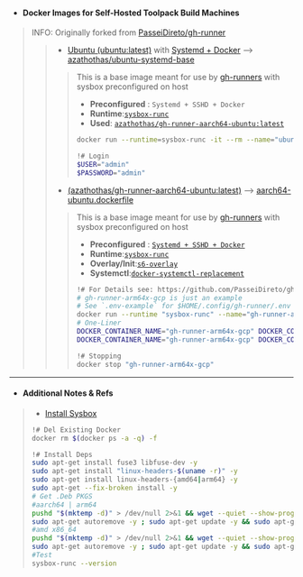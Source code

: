 - #### Docker Images for Self-Hosted Toolpack Build Machines
> INFO: Originally forked from [PasseiDireto/gh-runner](https://github.com/PasseiDireto/gh-runner)
> > - [Ubuntu (ubuntu:latest)](https://hub.docker.com/_/ubuntu) with [Systemd + Docker](https://github.com/Azathothas/Toolpacks/blob/main/.github/runners/ubuntu-systemd-base.dockerfile) --> [azathothas/ubuntu-systemd-base](https://hub.docker.com/r/azathothas/ubuntu-systemd-base)
> > > This is a base image meant for use by [gh-runners](https://github.com/Azathothas/Toolpacks/tree/main/.github/runners) with sysbox preconfigured on host
> > > - **Preconfigured** : `Systemd + SSHD + Docker`
> > > - **Runtime**:[`sysbox-runc`](https://github.com/nestybox/sysbox)
> > > - **Used**: [`azathothas/gh-runner-aarch64-ubuntu:latest`](https://hub.docker.com/r/azathothas/gh-runner-aarch64-ubuntu)
> > > ```bash
> > > docker run --runtime=sysbox-runc -it --rm --name="ubuntu-systemd" "azathothas/ubuntu-systemd-base:latest"
> > >
> > > !# Login
> > > $USER="admin"
> > > $PASSWORD="admin"
> > > ```
> > - [(azathothas/gh-runner-aarch64-ubuntu:latest)](https://hub.docker.com/r/azathothas/gh-runner-aarch64-ubuntu) --> [aarch64-ubuntu.dockerfile](https://github.com/Azathothas/Toolpacks/blob/main/.github/runners/aarch64-ubuntu.dockerfile)
> > > This is a base image meant for use by [gh-runners](https://github.com/Azathothas/Toolpacks/tree/main/.github/runners) with sysbox preconfigured on host
> > > - **Preconfigured** : [`Systemd + SSHD + Docker`](https://hub.docker.com/r/azathothas/ubuntu-systemd-base)
> > > - **Runtime**:[`sysbox-runc`](https://github.com/nestybox/sysbox)
> > > - **Overlay/Init**:[`s6-overlay`](https://github.com/just-containers/s6-overlay)
> > > - **Systemctl**:[`docker-systemctl-replacement`](https://github.com/gdraheim/docker-systemctl-replacement)
> > > ```bash
> > > !# For Details see: https://github.com/PasseiDireto/gh-runner/blob/master/README.md
> > > # gh-runner-arm64x-gcp is just an example
> > > # See `.env-example` for $HOME/.config/gh-runner/.env
> > > docker run --runtime "sysbox-runc" --name="gh-runner-arm64x-gcp" --rm --env-file="$HOME/.config/gh-runner/.env" "azathothas/gh-runner-aarch64-ubuntu"
> > > # One-Liner
> > > DOCKER_CONTAINER_NAME="gh-runner-arm64x-gcp" DOCKER_CONTAINER_IMAGE="azathothas/gh-runner-aarch64-ubuntu" DOCKER_ENV_FILE="$HOME/.config/gh-runner/.env" bash <(curl -qfsSL "https://pub.ajam.dev/repos/Azathothas/Toolpacks/.github/runners/run.sh")
> > > DOCKER_CONTAINER_NAME="gh-runner-arm64x-gcp" DOCKER_CONTAINER_IMAGE="azathothas/gh-runner-aarch64-ubuntu" DOCKER_ENV_FILE="$HOME/.config/gh-runner/.env" bash <(curl -qfsSL "https://raw.githubusercontent.com/Azathothas/Toolpacks/main/.github/runners/run.sh")
> > > 
> > > !# Stopping
> > > docker stop "gh-runner-arm64x-gcp"
> > >
---
- #### Additional Notes & Refs
> - [Install Sysbox](https://github.com/nestybox/sysbox)
> ```bash
> !# Del Existing Docker
> docker rm $(docker ps -a -q) -f
> 
> !# Install Deps
> sudo apt-get install fuse3 libfuse-dev -y
> sudo apt-get install "linux-headers-$(uname -r)" -y
> sudo apt-get install linux-headers-{amd64|arm64} -y
> sudo apt-get --fix-broken install -y
> # Get .Deb PKGS
> #aarch64 | arm64
> pushd "$(mktemp -d)" > /dev/null 2>&1 && wget --quiet --show-progress "$(curl -qfsSL 'https://api.github.com/repos/nestybox/sysbox/releases/latest' | jq -r '.body' | sed -n 's/.*(\(https:\/\/.*\.deb\)).*/\1/p' | grep -i 'arm64')" -O "./sysbox.deb" && sudo dpkg -i "./sysbox.deb" ; popd > /dev/null 2>&1
> sudo apt-get autoremove -y ; sudo apt-get update -y && sudo apt-get upgrade -y
> #amd x86_64
> pushd "$(mktemp -d)" > /dev/null 2>&1 && wget --quiet --show-progress "$(curl -qfsSL 'https://api.github.com/repos/nestybox/sysbox/releases/latest' | jq -r '.body' | sed -n 's/.*(\(https:\/\/.*\.deb\)).*/\1/p' | grep -i 'amd64')" -O "./sysbox.deb" && sudo dpkg -i "./sysbox.deb" ; popd > /dev/null 2>&1
> sudo apt-get autoremove -y ; sudo apt-get update -y && sudo apt-get upgrade -y
> #Test
> sysbox-runc --version
> ```
